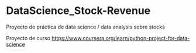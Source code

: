 # DataScience_Stock-Revenue

Proyecto de práctica de data science / data analysis sobre stocks

Proyecto de curso https://www.coursera.org/learn/python-project-for-data-science